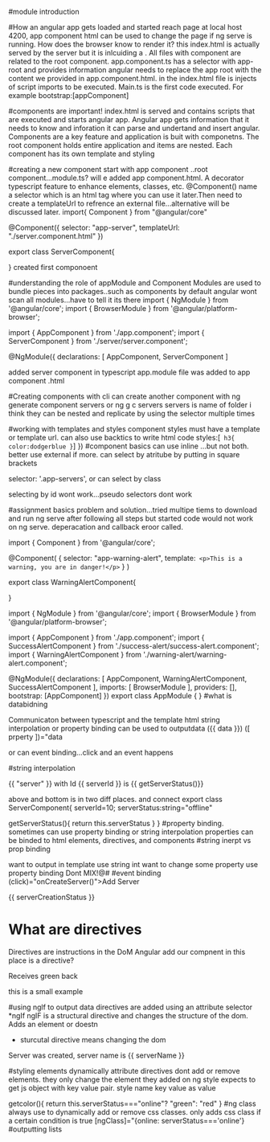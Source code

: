 #module introduction

#How an angular app gets loaded and started
reach page at local host 4200,
app component html can be used to change the page if ng serve is running. How does the browser know to render it? this index.html is actually served by the server but it is inlcuiding
a <app-root> <app-root>. All files with component are related to the root component. app.component.ts has a selector with app-root and provides information angular needs to replace the app root
with the content we provided in app.component.html. in the index.html file is injects of script imports to be executed. Main.ts is the first code executed. For example bootstrap:[appComponent]

#components are important!
index.html is served and contains scripts that are executed and starts angular app. Angular app gets information that it needs to know and inforation it can parse and undertand and insert angular.
Components are a key feature and application is buit with componetns. The root component holds entire application and items are nested. Each component has its own template and styling

#creating a new component
start with app component ..root component...module.ts? will e added app component.html. A decorator typescript feature to enhance elements, classes, etc. @Component() name a selector which is an html tag where you can use it later.Then need to create a templateUrl to refrence an external file...alternative will be discussed later.
import{ Component } from "@angular/core"

@Component({
selector: "app-server",
templateUrl: "./server.component.html"
})

export class ServerComponent{

}
created first componoent

#understanding the role of appModule and Component
Modules are used to bundle pieces into packages..such as components
by default angular wont scan all modules...have to tell it its there
import { NgModule } from '@angular/core';
import { BrowserModule } from '@angular/platform-browser';

import { AppComponent } from './app.component';
import { ServerComponent } from './server/server.component';

@NgModule({
declarations: [
AppComponent,
ServerComponent
]

added server component in typescript app.module file
<app-server></app-server> was added to app component .html

#Creating components with cli
can create another component with ng generate component servers
or ng g c servers
servers is name of folder i think
they can be nested and replicate by using the selector multiple times

#working with templates and styles component styles
must have a template or template url.
can also use backtics to write html code
styles:[`
h3{
color:dodgerblue
}`]
})
#component basics
can use inline ...but not both. better use external if more.
can select by atritube by putting in square brackets

<div app-servers></div>

selector: '.app-servers',
or can select by class

<div class="app-servers"></div>
selecting by id wont work...pseudo selectors dont work

#assignment basics problem and solution...tried multipe tiems to download and run ng serve after following all steps but started code would not work on ng serve.
deperacation and callback eroor called.

import { Component } from '@angular/core';

@Component(
{ selector: "app-warning-alert",
template:`
    <p>This is a warning, you are in danger!</p>`
}
)

export class WarningAlertComponent{

}

import { NgModule } from '@angular/core';
import { BrowserModule } from '@angular/platform-browser';

import { AppComponent } from './app.component';
import { SuccessAlertComponent } from './success-alert/success-alert.component';
import { WarningAlertComponent } from './warning-alert/warning-alert.component';

@NgModule({
declarations: [
AppComponent,
WarningAlertComponent,
SuccessAlertComponent
],
imports: [
BrowserModule
],
providers: [],
bootstrap: [AppComponent]
})
export class AppModule { }
#what is databidning

Communicaton between typescript and the template html
string interpolation or property binding can be used to outputdata
({{ data }})
([ prperty ])="data

or can event binding...click and an event happens

#string interpolation

<p>{{ "server" }} with Id {{ serverId }} is {{ getServerStatus()}} </p>
above and bottom is in two diff places. and connect
export class ServerComponent{
serverId=10;
serverStatus:string="offline"

getServerStatus(){
return this.serverStatus
}
}
#property binding.
sometimes can use property binding or string interpolation
properties can be binded to html elements, directives, and components
#string inerpt vs prop binding

want to output in template use string int
want to change some property use property binding
Dont MIX!@#
#event binding
(click)="onCreateServer()">Add Server</button>

<p> {{ serverCreationStatus }}</p>

# What are directives

Directives are instructions in the DoM
Angular add our compnent in this place is a directive?

<p appTurnGreen> Receives green back <p> this is a small example

#using nglf to output data
directives are added using an attribute selector \*ngIf
ngIF is a structural directive and changes the structure of the dom. Adds an element or doestn

- sturcutal directive means changing the dom
<p *ngIf="serverCreated">Server was created, server name is {{ serverName }} </p>
<!-- <ng-template #noServer>
  <p>no server was created</p>
</ng-template>> -->
#styling elements dynamically
attribute directives dont add or remove elements. they only change the element they added on
ng style expects to get js object with key value pair. style name key value as value

<p [ng style]="{backgroundColor: getColor()}">
getcolor(){
  return this.serverStatus==="online"? "green": "red"
}
#ng class
always use to dynamically add or remove css classes.
only adds css class if a certain condition is true
 [ngClass]="{online: serverStatus==='online'}
#outputting lists
